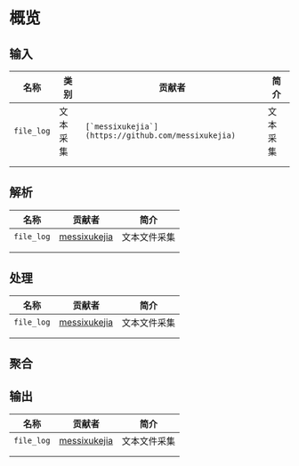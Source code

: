 # 概览

## 输入

| 名称         | 类别   | 贡献者                                                   | 简介   |
| ---------- | ---- | ----------------------------------------------------- | ---- |
| `file_log` | 文本采集 | ``[`messixukejia`](https://github.com/messixukejia)`` | 文本采集 |
|            |      |                                                       |      |
|            |      |                                                       |      |

## 解析

| 名称         | 贡献者                                             | 简介     |
| ---------- | ----------------------------------------------- | ------ |
| `file_log` | [messixukejia](https://github.com/messixukejia) | 文本文件采集 |
|            |                                                 |        |
|            |                                                 |        |

## 处理

| 名称         | 贡献者                                             | 简介     |
| ---------- | ----------------------------------------------- | ------ |
| `file_log` | [messixukejia](https://github.com/messixukejia) | 文本文件采集 |
|            |                                                 |        |
|            |                                                 |        |

## 聚合

## 输出

| 名称         | 贡献者                                             | 简介     |
| ---------- | ----------------------------------------------- | ------ |
| `file_log` | [messixukejia](https://github.com/messixukejia) | 文本文件采集 |
|            |                                                 |        |
|            |                                                 |        |
